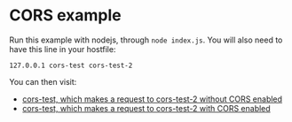 # CORS example

Run this example with nodejs, through `node index.js`. You will also need to
have this line in your hostfile:

```
127.0.0.1 cors-test cors-test-2
```

You can then visit:

* [cors-test, which makes a request to cors-test-2 without CORS enabled](http://cors-test:78888/)
* [cors-test, which makes a request to cors-test-2 with CORS enabled](http://cors-test:7888/?cors=on)
